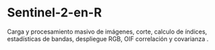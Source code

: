 # Sentinel-2-en-R
Carga y procesamiento masivo de imágenes, corte, calculo de índices, estadísticas de bandas, despliegue RGB,  OIF correlación y covarianza .
